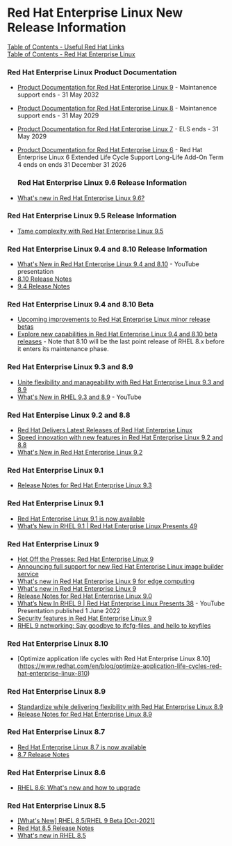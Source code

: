 # Red Hat Enterprise Linux New Release Information

[Table of Contents - Useful Red Hat Links](https://github.com/pslucas0212/UsefulRedHatLinks)  
[Table of Contents - Red Hat Enterprise Linux](https://github.com/pslucas0212/Red-Hat-Enterprise-Linux-Table-of-Contents)

### Red Hat Enterprise Linux Product Documentation
- [Product Documentation for Red Hat Enterprise Linux 9](https://access.redhat.com/documentation/en-us/red_hat_enterprise_linux/9) - Maintanence support ends - 31 May 2032
- [Product Documentation for Red Hat Enterprise Linux 8](https://access.redhat.com/documentation/en-us/red_hat_enterprise_linux/8) - Maintanence support ends - 31 May 2029
- [Product Documentation for Red Hat Enterprise Linux 7](https://access.redhat.com/documentation/en-us/red_hat_enterprise_linux/7) - ELS ends - 31 May 2029
- [Product Documentation for Red Hat Enterprise Linux 6](https://access.redhat.com/documentation/en-us/red_hat_enterprise_linux/6) -  Red Hat Enterprise Linux 6 Extended Life Cycle Support Long-Life Add-On Term 4 ends on ends 31 December 31 2026

  ### Red Hat Enterprise Linux 9.6 Release Information
- [What's new in Red Hat Enterprise Linux 9.6?](https://www.redhat.com/en/blog/whats-new-red-hat-enterprise-linux-96)

### Red Hat Enterprise Linux 9.5 Release Information
- [Tame complexity with Red Hat Enterprise Linux 9.5](https://www.redhat.com/en/blog/red-hat-enterprise-linux-95-release)

### Red Hat Enterprise Linux 9.4 and 8.10 Release Information
- [What's New in Red Hat Enterprise Linux 9.4 and 8.10](https://www.youtube.com/watch?v=A9wwklwvTx4) - YouTube presentation
- [8.10 Release Notes](https://access.redhat.com/documentation/en-us/red_hat_enterprise_linux/8/html-single/8.10_release_notes/index)
- [9.4 Release Notes](https://access.redhat.com/documentation/en-us/red_hat_enterprise_linux/9/html/9.4_release_notes/index)
 
### Red Hat Enterprise Linux 9.4 and 8.10 Beta
- [Upcoming improvements to Red Hat Enterprise Linux minor release betas](https://www.redhat.com/en/blog/upcoming-improvements-red-hat-enterprise-linux-minor-release-betas)
- [Explore new capabilities in Red Hat Enterprise Linux 9.4 and 8.10 beta releases](https://www.redhat.com/en/blog/explore-new-capabilities-red-hat-enterprise-linux-94-and-810-beta-releases) - Note that 8.10 will be the last point release of RHEL 8.x before it enters its maintenance phase.

### Red Hat Enterprise Linux 9.3 and 8.9
- [Unite flexibility and manageability with Red Hat Enterprise Linux 9.3 and 8.9](https://www.redhat.com/en/blog/rhel-93-and-89)
- [What's New in RHEL 9.3 and 8.9](https://www.youtube.com/watch?v=hcxIfHG0xb4) - YouTube


### Red Hat Enterpise Linux 9.2 and 8.8
- [Red Hat Delivers Latest Releases of Red Hat Enterprise Linux](https://www.redhat.com/en/about/press-releases/red-hat-delivers-latest-releases-red-hat-enterprise-linux)  
- [Speed innovation with new features in Red Hat Enterprise Linux 9.2 and 8.8](https://www.redhat.com/en/blog/speed-innovation-new-features-red-hat-enterprise-linux-92-and-88)
- [What's New in Red Hat Enterprise Linux 9.2](https://www.youtube.com/watch?v=HiiTO_eR0CQ)


### Red Hat Enterprise Linux 9.1
- [Release Notes for Red Hat Enterprise Linux 9.3](https://access.redhat.com/documentation/en-us/red_hat_enterprise_linux/9/html/9.3_release_notes/index)
  
### Red Hat Enterprise Linux 9.1
- [Red Hat Enterprise Linux 9.1 is now available](https://www.redhat.com/en/blog/rhel-91-now-available)
- [What’s New in RHEL 9.1 | Red Hat Enterprise Linux Presents 49](https://www.youtube.com/watch?v=Jb_rV8GIBRk)

### Red Hat Enterprise Linux 9
- [Hot Off the Presses: Red Hat Enterprise Linux 9](https://www.redhat.com/en/blog/hot-presses-red-hat-enterprise-linux-9)
- [Announcing full support for new Red Hat Enterprise Linux image builder service](https://www.redhat.com/en/blog/announcing-full-support-new-red-hat-enterprise-linux-image-builder-service?sc_cid=701f2000000txokAAA&utm_source=bambu&utm_medium=social&utm_campaign=abm)
- [What's new in Red Hat Enterprise Linux 9 for edge computing](https://www.redhat.com/en/blog/whats-new-red-hat-enterprise-linux-9-edge-computing)
- [What's new in Red Hat Enterprise Linux 9](https://developers.redhat.com/articles/2022/05/18/whats-new-red-hat-enterprise-linux-9)
- [Release Notes for Red Hat Enterprise Linux 9.0](https://access.redhat.com/documentation/en-us/red_hat_enterprise_linux/9/html-single/9.0_release_notes/index)
- [What’s New In RHEL 9 | Red Hat Enterprise Linux Presents 38](https://www.youtube.com/watch?v=_bJptexvxrw) - YouTube Presentation published 1 June 2022
- [Security features in Red Hat Enterprise Linux 9](https://www.redhat.com/en/blog/security-features-red-hat-enterprise-linux-9)
- [RHEL 9 networking: Say goodbye to ifcfg-files, and hello to keyfiles](https://www.redhat.com/en/blog/rhel-9-networking-say-goodbye-ifcfg-files-and-hello-keyfiles)

### Red Hat Enterprise Linux 8.10
- [Optimize application life cycles with Red Hat Enterprise Linux 8.10[]()](https://www.redhat.com/en/blog/optimize-application-life-cycles-red-hat-enterprise-linux-810)  
### Red Hat Enterprise Linux 8.9
- [Standardize while delivering flexibility with Red Hat Enterprise Linux 8.9](https://www.redhat.com/en/blog/standardize-while-delivering-flexibility-red-hat-enterprise-linux-89)
- [Release Notes for Red Hat Enterprise Linux 8.9](https://access.redhat.com/documentation/en-us/red_hat_enterprise_linux/8/html/8.9_release_notes/index?extIdCarryOver=true&sc_cid=7013a000003SwyjAAC)
  
### Red Hat Enterprise Linux 8.7
- [Red Hat Enterprise Linux 8.7 is now available](https://www.redhat.com/en/blog/rhel-87-now-available)
- [8.7 Release Notes](https://access.redhat.com/documentation/en-us/red_hat_enterprise_linux/8/html/8.7_release_notes/index)

### Red Hat Enterprise Linux 8.6
- [RHEL 8.6: What's new and how to upgrade](https://developers.redhat.com/articles/2022/05/11/rhel-86-whats-new-and-how-upgrade)

### Red Hat Enterprise Linux 8.5
- [[What's New] RHEL 8.5/RHEL 9 Beta [Oct-2021]](https://videos.learning.redhat.com/media/%5BWhat%27s+New%5D+RHEL+8.5+RHEL+9+Beta+%5BOct-2021%5D/1_d8dj7py7)
- [Red Hat 8.5 Release Notes](https://access.redhat.com/documentation/en-us/red_hat_enterprise_linux/8/html/8.5_release_notes/overview#red-hat-customer-portal-labs)
- [What's new in RHEL 8.5](https://www.redhat.com/en/blog/whats-new-rhel-85)

